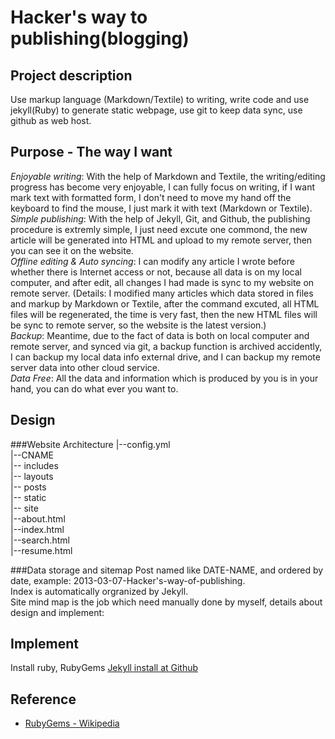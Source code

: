 Hacker's way to publishing(blogging)
====================================

Project description
-------------------
Use markup language (Markdown/Textile) to writing, write code and use jekyll(Ruby) to generate static webpage, use git to keep data sync, use github as web host.  



Purpose - The way I want
-------------------------
_Enjoyable writing_: With the help of Markdown and Textile, the writing/editing progress has become very enjoyable, I can fully focus on writing, if I want mark text with formatted form, I don't need to move my hand off the keyboard to find the mouse, I just mark it with text (Markdown or Textile).  
_Simple publishing_: With the help of Jekyll, Git, and Github, the publishing procedure is extremly simple, I just need excute one commond, the new article will be generated into HTML and upload to my remote server, then you can see it on the website.  
_Offline editing & Auto syncing_: I can modify any article I wrote before whether there is Internet access or not, because all data is on my local computer, and after edit, all changes I had made is sync to my website on remote server. (Details: I modified many articles which data stored in files and markup by Markdown or Textile, after the command excuted, all HTML files will be regenerated, the time is very fast, then the new HTML files will be sync to remote server, so the website is the latest version.)   
_Backup_: Meantime, due to the fact of data is both on local computer and remote server, and synced via git, a backup function is archived accidently, I can backup my local data info external drive, and I can  backup my remote server data into other cloud service.   
_Data Free_: All the data and information which is produced by you is in your hand, you can do what ever you want to.  

Design
------
###Website Architecture
|--config.yml  
|--CNAME  
|-- includes  
|-- layouts  
|-- posts  
|-- static  
|-- site  
|--about.html  
|--index.html  
|--search.html  
|--resume.html  

###Data storage and sitemap
Post named like DATE-NAME, and ordered by date, example: 2013-03-07-Hacker's-way-of-publishing.  
Index is automatically orgranized by Jekyll.  
Site mind map is the job which need manually done by myself, details about design and implement:    


Implement
---------
Install ruby, RubyGems [Jekyll install at Github](https://github.com/mojombo/jekyll/wiki/install)



Reference
----------
* [RubyGems - Wikipedia](http://en.wikipedia.org/wiki/RubyGems)

